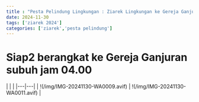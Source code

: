 ```yaml
---
title : "Pesta Pelindung Lingkungan : Ziarek Lingkungan ke Gereja Ganjuran , Gua Maria Tritis 30 November 2024"
date: 2024-11-30
tags: ['ziarek 2024']
categories: ['ziarek','pesta pelindung']
---
```


<h1>Siap2 berangkat ke Gereja Ganjuran subuh jam 04.00</h1>
| | |
|---|---|
| !(/img/IMG-20241130-WA0009.avif) | !(/img/IMG-20241130-WA0011.avif) |


